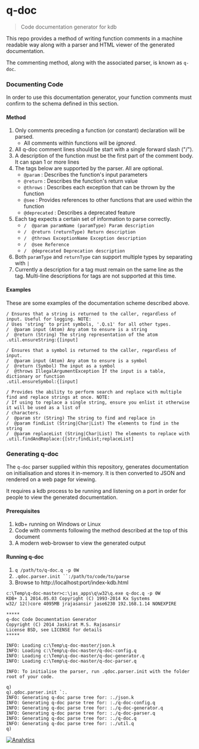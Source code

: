 q-doc
=====

> Code documentation generator for kdb 

This repo provides a method of writing function comments in a machine readable way along with a parser and HTML viewer of the generated documentation. 

The commenting method, along with the associated parser, is known as `q-doc`.

### Documenting Code

In order to use this documentation generator, your function comments must confirm to the schema defined in this section.

#### Method

1. Only comments preceding a function (or constant) declaration will be parsed.
   * All comments within functions will be *ignored*.
2. All q-doc comment lines should be start with a single forward slash ("/").
3. A description of the function must be the first part of the comment body. It can span 1 or more lines
4. The tags below are supported by the parser. All are optional.
   * `@param` : Describes the function's input parameters
   * `@return` : Describes the function's return value
   * `@throws` : Describes each exception that can be thrown by the function
   * `@see` : Provides references to other functions that are used within the function
   * `@deprecated` : Describes a deprecated feature
5. Each tag expects a certain set of information to parse correctly.
   * `/  @param paramName (paramType) Param description `
   * `/  @return (returnType) Return description `
   * `/  @throws ExceptionName Exception description `
   * `/  @see Reference `
   * `/  @deprecated Deprecation description `
6. Both `paramType` and `returnType` can support multiple types by separating with `|`
7. Currently a description for a tag must remain on the same line as the tag. Multi-line descriptions for tags are not supported at this time.

#### Examples

These are some examples of the documentation scheme described above.

```
/ Ensures that a string is returned to the caller, regardless of input. Useful for logging. NOTE:
/ Uses 'string' to print symbols, '.Q.s1' for all other types.
/  @param input (Atom) Any atom to ensure is a string
/  @return (String) The string representation of the atom
.util.ensureString:{[input]
```

```
/ Ensures that a symbol is returned to the caller, regardless of input.
/  @param input (Atom) Any atom to ensure is a symbol
/  @return (Symbol) The input as a symbol
/  @throws IllegalArgumentException If the input is a table, dictionary or function
.util.ensureSymbol:{[input]
```

```
/ Provides the ability to perform search and replace with multiple find and replace strings at once. NOTE: 
/ If using to replace a single string, ensure you enlist it otherwise it will be used as a list of
/ characters.
/  @param str (String) The string to find and replace in
/  @param findList (String|Char|List) The elements to find in the string
/  @param replaceList (String|Char|List) The elements to replace with
.util.findAndReplace:{[str;findList;replaceList]
```

### Generating q-doc 

The `q-doc` parser supplied within this repository, generates documentation on initialisation and stores it in-memory. It is then converted to JSON and rendered on a web page for viewing.

It requires a kdb process to be running and listening on a port in order for people to view the generated documentation.

#### Prerequisites

1. kdb+ running on Windows or Linux
2. Code with comments following the method described at the top of this document
3. A modern web-browser to view the generated output

#### Running q-doc

1. `q /path/to/q-doc.q -p 0W`
2. `.qdoc.parser.init ``:/path/to/code/to/parse`
3. Browse to http://localhost:port/index-kdb.html

```
c:\Temp\q-doc-master>c:\jas_apps\q\w32\q.exe q-doc.q -p 0W
KDB+ 3.1 2014.05.03 Copyright (C) 1993-2014 Kx Systems
w32/ 12()core 4095MB jrajasansir jase6230 192.168.1.14 NONEXPIRE

*****
q-doc Code Documentation Generator
Copyright (C) 2014 Jaskirat M.S. Rajasansir
License BSD, see LICENSE for details
*****

INFO: Loading c:\Temp\q-doc-master/json.k
INFO: Loading c:\Temp\q-doc-master/q-doc-config.q
INFO: Loading c:\Temp\q-doc-master/q-doc-generator.q
INFO: Loading c:\Temp\q-doc-master/q-doc-parser.q

INFO: To initialise the parser, run .qdoc.parser.init with the folder root of your code.

q)
q).qdoc.parser.init `:.
INFO: Generating q-doc parse tree for: :./json.k
INFO: Generating q-doc parse tree for: :./q-doc-config.q
INFO: Generating q-doc parse tree for: :./q-doc-generator.q
INFO: Generating q-doc parse tree for: :./q-doc-parser.q
INFO: Generating q-doc parse tree for: :./q-doc.q
INFO: Generating q-doc parse tree for: :./util.q
q)
```



[![Analytics](https://ga-beacon.appspot.com/UA-54104883-5/q-doc/README)](https://github.com/jasraj/q-doc)
